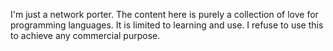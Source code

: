 I'm just a network porter. The content here is purely a collection of love for programming languages. It is limited to learning and use. I refuse to use this to achieve any commercial purpose.
